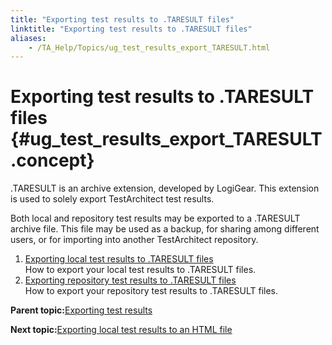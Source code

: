 ```yaml
--- 
title: "Exporting test results to .TARESULT files"
linktitle: "Exporting test results to .TARESULT files"
aliases: 
    - /TA_Help/Topics/ug_test_results_export_TARESULT.html
---
```

# Exporting test results to .TARESULT files {#ug_test_results_export_TARESULT .concept}

.TARESULT is an archive extension, developed by LogiGear. This extension is used to solely export TestArchitect test results.

Both local and repository test results may be exported to a .TARESULT archive file. This file may be used as a backup, for sharing among different users, or for importing into another TestArchitect repository.

1.  [Exporting local test results to .TARESULT files](../../TA_Help/Topics/ug_test_results_export_local_results_TARESULT.html)  
How to export your local test results to .TARESULT files.
2.  [Exporting repository test results to .TARESULT files](../../TA_Help/Topics/ug_test_results_export_repo_results_TARESULT.html)  
How to export your repository test results to .TARESULT files.

**Parent topic:**[Exporting test results](../../TA_Help/Topics/Test_result_export.html)

**Next topic:**[Exporting local test results to an HTML file](../../TA_Help/Topics/Test_result_export_HTML.html)

